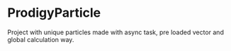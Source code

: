 # ProdigyParticle

Project with unique particles made with async task, pre loaded vector and global calculation way.
